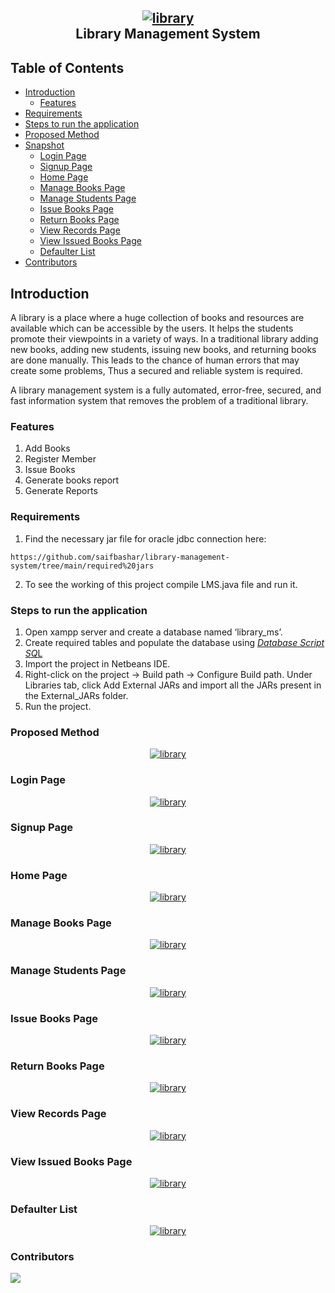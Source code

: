 

<h2 align="center">
    <a href="https://httpie.io" target="blank_">
        <img  alt="library" src="https://raw.githubusercontent.com/saifbashar/Kk/main/Screenshot%202023-09-17%20203659.png" />
    </a>
    <br>
   Library Management System
</h2>

## Table of Contents

- [Introduction](#introduction)
    - [Features](#features)
- [Requirements](#requirements)
- [Steps to run the application](#Steps-to-run-the-application)
- [Proposed Method](#Proposed-Method)
- [Snapshot](#snapshot)
    - [Login Page](#login-page)
    - [Signup Page](#signup-page)
    - [Home Page](#home-page)
    - [Manage Books Page](#manage-books-page)
    - [Manage Students Page](#manage-students-page)
    - [Issue Books Page](#issue-books-page)
    - [Return Books Page](#return-books-page)
    - [View Records Page](#view-records-page)
    - [View Issued Books Page](#view-issued-books-page)
    - [Defaulter List](#defaulter-list)
- [Contributors](#contributors)


## Introduction

A library is a place where a huge collection of books and resources are available which can be accessible by the users. It helps the students promote their viewpoints in a variety of ways. In a traditional library adding new books, adding new students, issuing new books, and returning books are done manually. This leads to the chance of human errors that may create some problems, Thus a secured and reliable system is required.

A library management system is a fully automated, error-free, secured, and fast information system that removes the problem of a traditional library.

### Features 

 1. Add Books
 2. Register Member
 3. Issue Books
 4. Generate books report
 5. Generate Reports
 

### Requirements
1. Find the necessary jar file for oracle jdbc connection here:
```
https://github.com/saifbashar/library-management-system/tree/main/required%20jars
```
2. To see the working of this project compile LMS.java file and run it.

### Steps to run the application

1.  Open xampp server and create a database named ‘library_ms’.
2.  Create required tables and populate the database using [*Database Script SQ*L](https://github.com/saifbashar/library-management-system/blob/bd86331f8a491ea3a34dcbab34950870b58ab269/Database%20Code/Datebase%20Script.sql)
3.  Import the project in Netbeans IDE.
4.  Right-click on the project -> Build path -> Configure Build path. Under Libraries tab, click Add External JARs and import all the JARs present in the External_JARs folder.
5.  Run the project.

### Proposed Method
<div align="center">
    <a href="https://httpie.io" target="blank_">
        <img  alt="library" src="https://raw.githubusercontent.com/saifbashar/Kk/main/Screenshot%202023-09-17%20210859.png" />
    </a>
</div>

### Login Page
<div align="center">
    <a href="https://httpie.io" target="blank_">
        <img  alt="library" src="https://raw.githubusercontent.com/saifbashar/Kk/main/Screenshot%202023-09-13%20181043.png" />
    </a>
</div>

### Signup Page
<div align="center">
    <a href="https://httpie.io" target="blank_">
        <img  alt="library" src="https://raw.githubusercontent.com/saifbashar/Kk/main/Screenshot%202023-09-13%20180244.png" />
    </a>
</div>

### Home Page
<div align="center">
    <a href="https://httpie.io" target="blank_">
        <img  alt="library" src="https://raw.githubusercontent.com/saifbashar/Kk/main/Screenshot%202023-09-13%20181158.png" />
    </a>
</div>

### Manage Books Page
<div align="center">
    <a href="https://httpie.io" target="blank_">
        <img  alt="library" src="https://raw.githubusercontent.com/saifbashar/Kk/main/Screenshot%202023-09-13%20181329.png" />
    </a>
</div>

### Manage Students Page
<div align="center">
    <a href="https://httpie.io" target="blank_">
        <img  alt="library" src="https://raw.githubusercontent.com/saifbashar/Kk/main/Screenshot%202023-09-13%20181609.png" />
    </a>
</div>

###  Issue Books Page
<div align="center">
    <a href="https://httpie.io" target="blank_">
        <img  alt="library" src="https://raw.githubusercontent.com/saifbashar/Kk/main/Screenshot%202023-09-13%20181731.png" />
    </a>
</div>

###  Return Books Page
<div align="center">
    <a href="https://httpie.io" target="blank_">
        <img  alt="library" src="https://raw.githubusercontent.com/saifbashar/Kk/main/Screenshot%202023-09-13%20182717.png" />
    </a>
</div>

###  View Records Page
<div align="center">
    <a href="https://httpie.io" target="blank_">
        <img  alt="library" src="https://raw.githubusercontent.com/saifbashar/Kk/main/Screenshot%202023-09-13%20182837.png" />
    </a>
</div>

###  View Issued Books Page
<div align="center">
    <a href="https://httpie.io" target="blank_">
        <img  alt="library" src="https://raw.githubusercontent.com/saifbashar/Kk/main/Screenshot%202023-09-13%20182933.png" />
    </a>
</div>

###  Defaulter List
<div align="center">
    <a href="https://httpie.io" target="blank_">
        <img  alt="library" src="https://raw.githubusercontent.com/saifbashar/Kk/main/Screenshot%202023-09-13%20183019.png" />
    </a>
</div>

###  Contributors
<a href="https://github.com/saifbashar/library-management-system/graphs/contributors">
  <img src="https://contrib.rocks/image?repo=saifbashar/library-management-system" />
</a>
